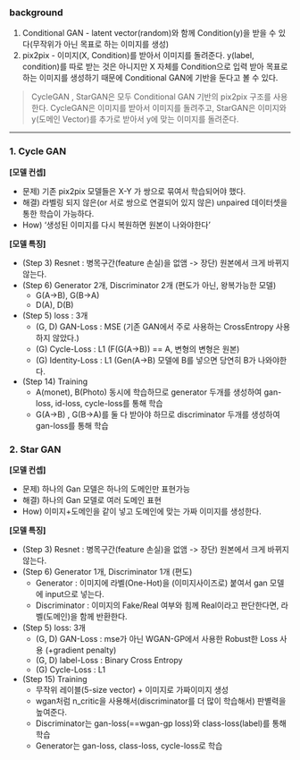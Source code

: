 
### background

1. Conditional GAN - latent vector(random)와 함께 Condition(y)을 받을 수 있다(무작위가 아닌 목표로 하는 이미지를 생성)
2. pix2pix - 이미지(X, Condition)를 받아서 이미지를 돌려준다. y(label, condition)를 따로 받는 것은 아니지만 X 자체를 Condition으로 입력 받아 목표로하는 이미지를 생성하기 때문에 Conditional GAN에 기반을 둔다고 볼 수 있다.

> CycleGAN , StarGAN은 모두 Conditional GAN 기반의 pix2pix 구조를 사용한다.
CycleGAN은 이미지를 받아서 이미지를 돌려주고,
StarGAN은 이미지와 y(도메인 Vector)를 추가로 받아서 y에 맞는 이미지를 돌려준다.

---
### 1. Cycle GAN

**[모델 컨셉]**
- 문제) 기존 pix2pix 모델들은 X-Y 가 쌍으로 묶여서 학습되어야 했다.
- 해결) 라벨링 되지 않은(or 서로 쌍으로 연결되어 있지 않은) unpaired 데이터셋을 통한 학습이 가능하다.
- How) ‘생성된 이미지를 다시 복원하면 원본이 나와야한다’

**[모델 특징]**
- (Step 3) Resnet : 병목구간(feature 손실)을 없앰 -> 장단) 원본에서 크게 바뀌지 않는다.
- (Step 6) Generator 2개, Discriminator 2개 (편도가 아닌, 왕복가능한 모델)
    - G(A->B), G(B->A)
    - D(A), D(B)
- (Step 5) loss : 3개 
    - (G, D) GAN-Loss : MSE (기존 GAN에서 주로 사용하는 CrossEntropy 사용하지 않았다.)
    - (G) Cycle-Loss : L1 (F(G(A->B)) == A, 변형의 변형은 원본)
    - (G) Identity-Loss : L1 (Gen(A->B) 모델에 B를 넣으면 당연히 B가 나와야한다.
- (Step 14) Training
    - A(monet), B(Photo) 동시에 학습하므로 generator 두개를 생성하여 gan-loss, id-loss, cycle-loss를 통해 학습
    - G(A->B) , G(B->A)를 둘 다 받아야 하므로 discriminator 두개를 생성하여 gan-loss를 통해 학습


### 2. Star GAN

**[모델 컨셉]**
- 문제) 하나의 Gan 모델은 하나의 도메인만 표현가능
- 해결) 하나의 Gan 모델로 여러 도메인 표현
- How) 이미지+도메인을 같이 넣고 도메인에 맞는 가짜 이미지를 생성한다.

**[모델 특징]**
- (Step 3) Resnet : 병목구간(feature 손실)을 없앰 -> 장단) 원본에서 크게 바뀌지 않는다.
- (Step 6) Generator 1개, Discriminator 1개 (편도)
    - Generator : 이미지에 라벨(One-Hot)을 (이미지사이즈로) 붙여서 gan 모델에 input으로 넣는다.
    - Discriminator : 이미지의 Fake/Real 여부와 힘께 Real이라고 판단한다면, 라벨(도메인)을 함께 반환한다.
- (Step 5) loss: 3개
    - (G, D) GAN-Loss : mse가 아닌 WGAN-GP에서 사용한 Robust한 Loss 사용 (+gradient penalty)
    - (G, D) label-Loss : Binary Cross Entropy
    - (G) Cycle-Loss : L1
- (Step 15) Training
    - 무작위 레이블(5-size vector) + 이미지로 가짜이미지 생성
    - wgan처럼 n_critic을 사용해서(discriminator를 더 많이 학습해서) 판별력을 높여준다.
    - Discriminator는 gan-loss(==wgan-gp loss)와 class-loss(label)를 통해 학습
    - Generator는 gan-loss, class-loss,  cycle-loss로 학습
